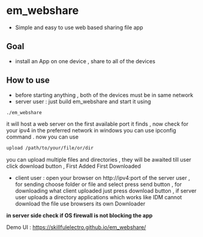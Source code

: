 # em_webshare
- Simple and easy to use web based sharing file app

## Goal
- install an App on one device , share to all of the devices

## How to use
- before starting anything , both of the devices must be in same network
- server user : just build em_webshare and start it using
```sh
./em_webshare
```
it will host a web server on the first available port it finds , now check for your ipv4 in the preferred network in windows you can use ipconfig command .
now you can use
```sh
upload /path/to/your/file/or/dir
```
you can upload multiple files and directories , they will be awaited till user click download button , First Added First Downloaded
- client user : open your browser on http://ipv4:port of the server user , for sending choose folder or file and select press send button , for downloading what client uploaded just press download button , if server user uploads a directory applications which works like IDM cannot download the file use browsers its own Downloader


**in server side check if OS firewall is not blocking the app**

Demo UI : https://skillfulelectro.github.io/em_webshare/
